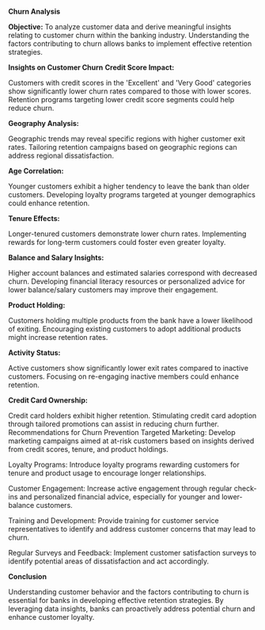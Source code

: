 **Churn Analysis**

**Objective:** To analyze customer data and derive meaningful insights relating to customer churn within the banking industry.
Understanding the factors contributing to churn allows banks to implement effective retention strategies.

**Insights on Customer Churn**
**Credit Score Impact:**

Customers with credit scores in the 'Excellent' and 'Very Good' categories show significantly lower churn rates compared to those with lower scores.
Retention programs targeting lower credit score segments could help reduce churn.

**Geography Analysis:**

Geographic trends may reveal specific regions with higher customer exit rates. Tailoring retention campaigns based on geographic regions can address regional dissatisfaction.

**Age Correlation:**

Younger customers exhibit a higher tendency to leave the bank than older customers. Developing loyalty programs targeted at younger demographics could enhance retention.

**Tenure Effects:**

Longer-tenured customers demonstrate lower churn rates. Implementing rewards for long-term customers could foster even greater loyalty.

**Balance and Salary Insights:**

Higher account balances and estimated salaries correspond with decreased churn. 
Developing financial literacy resources or personalized advice for lower balance/salary customers may improve their engagement.

**Product Holding:**

Customers holding multiple products from the bank have a lower likelihood of exiting. 
Encouraging existing customers to adopt additional products might increase retention rates.

**Activity Status:**

Active customers show significantly lower exit rates compared to inactive customers. Focusing on re-engaging inactive members could enhance retention.

**Credit Card Ownership:**

Credit card holders exhibit higher retention. Stimulating credit card adoption through tailored promotions can assist in reducing churn further.
Recommendations for Churn Prevention
Targeted Marketing: Develop marketing campaigns aimed at at-risk customers based on insights derived from credit scores, tenure, and product holdings.

Loyalty Programs: Introduce loyalty programs rewarding customers for tenure and product usage to encourage longer relationships.

Customer Engagement: Increase active engagement through regular check-ins and personalized financial advice, especially for younger and lower-balance customers.

Training and Development: Provide training for customer service representatives to identify and address customer concerns that may lead to churn.

Regular Surveys and Feedback: Implement customer satisfaction surveys to identify potential areas of dissatisfaction and act accordingly.

**Conclusion**

Understanding customer behavior and the factors contributing to churn is essential for banks in developing effective retention strategies. 
By leveraging data insights, banks can proactively address potential churn and enhance customer loyalty.

[](url)
